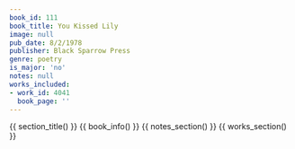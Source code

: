 ```yaml
---
book_id: 111
book_title: You Kissed Lily
image: null
pub_date: 8/2/1978
publisher: Black Sparrow Press
genre: poetry
is_major: 'no'
notes: null
works_included:
- work_id: 4041
  book_page: ''
---
```


{{ section_title() }}
{{ book_info() }}
{{ notes_section() }}
{{ works_section() }}
